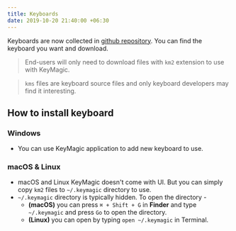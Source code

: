 ```yaml
---
title: Keyboards
date: 2019-10-20 21:40:00 +06:30
---
```


Keyboards are now collected in [github repository][1]. You can find the keyboard you want and download.

> End-users will only need to download files with `km2` extension to use with KeyMagic.

> `kms` files are keyboard source files and only keyboard developers may find it interesting.

## How to install keyboard

### Windows
* You can use KeyMagic application to add new keyboard to use.

### macOS & Linux
* macOS and Linux KeyMagic doesn't come with UI. But you can simply copy `km2` files to `~/.keymagic` directory to use.
* `~/.keymagic` directory is typically hidden. To open the directory -
  * **(macOS)** you can press `⌘ + Shift + G` in **Finder** and type `~/.keymagic` and press `Go` to open the directory.
  * **(Linux)** you can open by typing `open ~/.keymagic` in Terminal.

[1]: https://github.com/thantthet/keymagic-keyboards
